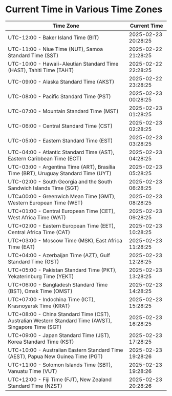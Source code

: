# Current Time in Various Time Zones

| Time Zone | Current Time |
|-----------|--------------|
| UTC-12:00 - Baker Island Time (BIT) | 2025-02-23 20:28:25 |
| UTC-11:00 - Niue Time (NUT), Samoa Standard Time (SST) | 2025-02-22 21:28:25 |
| UTC-10:00 - Hawaii-Aleutian Standard Time (HAST), Tahiti Time (TAHT) | 2025-02-22 22:28:25 |
| UTC-09:00 - Alaska Standard Time (AKST) | 2025-02-22 23:28:25 |
| UTC-08:00 - Pacific Standard Time (PST) | 2025-02-23 00:28:25 |
| UTC-07:00 - Mountain Standard Time (MST) | 2025-02-23 01:28:25 |
| UTC-06:00 - Central Standard Time (CST) | 2025-02-23 02:28:25 |
| UTC-05:00 - Eastern Standard Time (EST) | 2025-02-23 03:28:25 |
| UTC-04:00 - Atlantic Standard Time (AST), Eastern Caribbean Time (ECT) | 2025-02-23 04:28:25 |
| UTC-03:00 - Argentina Time (ART), Brasília Time (BRT), Uruguay Standard Time (UYT) | 2025-02-23 05:28:25 |
| UTC-02:00 - South Georgia and the South Sandwich Islands Time (SGT) | 2025-02-23 06:28:25 |
| UTC±00:00 - Greenwich Mean Time (GMT), Western European Time (WET) | 2025-02-23 08:28:25 |
| UTC+01:00 - Central European Time (CET), West Africa Time (WAT) | 2025-02-23 09:28:25 |
| UTC+02:00 - Eastern European Time (EET), Central Africa Time (CAT) | 2025-02-23 10:28:25 |
| UTC+03:00 - Moscow Time (MSK), East Africa Time (EAT) | 2025-02-23 11:28:25 |
| UTC+04:00 - Azerbaijan Time (AZT), Gulf Standard Time (GST) | 2025-02-23 12:28:25 |
| UTC+05:00 - Pakistan Standard Time (PKT), Yekaterinburg Time (YEKT) | 2025-02-23 13:28:25 |
| UTC+06:00 - Bangladesh Standard Time (BST), Omsk Time (OMST) | 2025-02-23 14:28:25 |
| UTC+07:00 - Indochina Time (ICT), Krasnoyarsk Time (KRAT) | 2025-02-23 15:28:25 |
| UTC+08:00 - China Standard Time (CST), Australian Western Standard Time (AWST), Singapore Time (SGT) | 2025-02-23 16:28:25 |
| UTC+09:00 - Japan Standard Time (JST), Korea Standard Time (KST) | 2025-02-23 17:28:25 |
| UTC+10:00 - Australian Eastern Standard Time (AEST), Papua New Guinea Time (PGT) | 2025-02-23 19:28:26 |
| UTC+11:00 - Solomon Islands Time (SBT), Vanuatu Time (VUT) | 2025-02-23 19:28:26 |
| UTC+12:00 - Fiji Time (FJT), New Zealand Standard Time (NZST) | 2025-02-23 20:28:26 |
